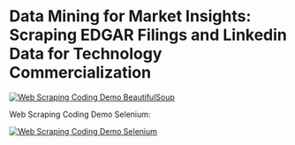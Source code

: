 # Data Mining for Market Insights: Scraping EDGAR Filings and Linkedin Data for Technology Commercialization 

[![Web Scraping Coding Demo BeautifulSoup](https://colab.research.google.com/assets/colab-badge.svg)](https://colab.research.google.com/drive/106AShyPPUj9YVcmTwvDdtsb0zIXf4I7s?usp=sharing)

Web Scraping Coding Demo Selenium:

[![Web Scraping Coding Demo Selenium](https://colab.research.google.com/assets/colab-badge.svg)](https://colab.research.google.com/drive/1u5kBOxzMH3ER4kRLuOJlKXfOVtofbE7J?usp=sharing)
